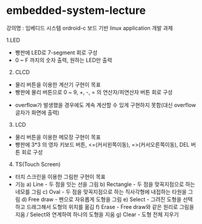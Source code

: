 # embedded-system-lecture

강의명 : 임베디드 시스템
ordroid-c 보드 기반 linux application 개발 과제

1.LED
 - 빵판에 LED로 7-segment 회로 구성
 - 0 ~ F 까지의 숫자 출력, 원하는 LED만 출력
 
2. CLCD
 - 물리 버튼을 이용한 계산기 구현이 목표
 - 빵판에 물리 버튼으로 0 ~ 9, +, -, = 의 연산자/피연산자 버튼 회로 구성
  * overflow가 발생했을 경우에도 계속 계산할 수 있게 구현하지 못함(대신 overflow 글자가 화면에 출력)
 
3. LCD
 - 물리 버튼을 이용한 메모장 구현이 목표
 - 빵판에 3*3 의 영자 키보드 버튼, <=(커서왼쪽이동), =>(커서오른쪽이동), DEL 버튼 회로 구성

4. TS(Touch Screen)
 - 터치 스크린을 이용한 그림판 구현이 목표
 - 기능
  a) Line - 두 점을 잇는 선을 그림
  b) Rectangle - 두 점을 맞꼭지점으로 하는 네모를 그림
  c) Oval - 두 점을 맞꼭지점으로 하는 직사각형에 내접하는 타원을 그림
  d) Free draw - 펜으로 자유롭게 도형을 그림
  e) Select - 그려진 도형을 선택하고 드래그해서 도형의 위치를 옮김
  f) Erase - Free draw와 같은 원리로 그림을 지움 / Select와 연계하여 하나의 도형을 지움
  g) Clear - 도형 전체 지우기
  
